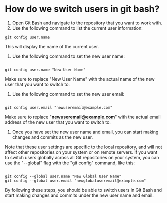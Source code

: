 # How do we switch users in git bash?

1. Open Git Bash and navigate to the repository that you want to work with.
2. Use the following command to list the current user information:

```
git config user.name
```

This will display the name of the current user.

1. Use the following command to set the new user name:

```

git config user.name "New User Name"

```

Make sure to replace "New User Name" with the actual name of the new user that you want to switch to.

1. Use the following command to set the new user email:

```

git config user.email "newuseremail@example.com"

```

Make sure to replace "**[newuseremail@example.com](mailto:newuseremail@example.com)**" with the actual email address of the new user that you want to switch to.

1. Once you have set the new user name and email, you can start making changes and commits as the new user.

Note that these user settings are specific to the local repository, and will not affect other repositories on your system or on remote servers. If you want to switch users globally across all Git repositories on your system, you can use the "--global" flag with the "git config" command, like this:

```

git config --global user.name "New Global User Name"
git config --global user.email "newglobaluseremail@example.com"

```

By following these steps, you should be able to switch users in Git Bash and start making changes and commits under the new user name and email.